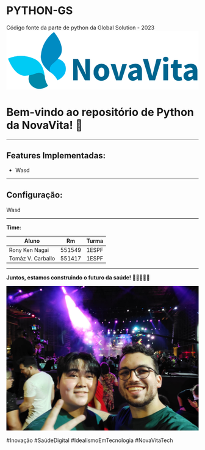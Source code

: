 # PYTHON-GS
Código fonte da parte de python da Global Solution - 2023
![Texto Alternativo](https://raw.githubusercontent.com/NovaVita/.github/main/logo-cortado-invisivel.png)

# Bem-vindo ao repositório de Python da NovaVita! 🚀

---

## **Features Implementadas:**

* Wasd

---

## **Configuração:**

Wasd

---

**Time:**

|       Aluno       |     Rm     |   Turma   |
| ----------------- | ---------- | --------- |
| Rony Ken Nagai    |   551549   |   1ESPF   |
| Tomáz V. Carballo |   551417   |   1ESPF   |

---

**Juntos, estamos construindo o futuro da saúde! 💚👩‍⚕️👨‍⚕️**

![Texto Alternativo](https://raw.githubusercontent.com/NovaVita/.github/main/foto-time.jpeg)

#Inovação #SaúdeDigital #IdealismoEmTecnologia #NovaVitaTech
